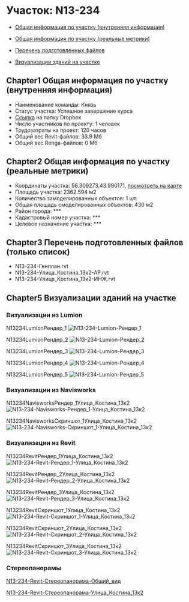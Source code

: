 # Участок: N13-234

* [Общая информация по участку (внутренняя информация)](#Chapter1)

* [Общая информация по участку (реальные метрики)](#Chapter2)

* [Перечень подготовленных файлов](#Chapter3)

* [Визуализации зданий на участке](#Chapter5)

## <a id="test">Chapter1</a> Общая информация по участку (внутренняя информация)
+ Наименование команды: Князь
+ Статус участка: Успешное завершение курса
+ [Ссылка](https://www.dropbox.com/sh/wvvgv1nw1iqred9/AADt6ad8ct0tG-wWLLqzmZiva/N13_234?dl=0) на папку Dropbox
+ Число участников по проекту: 1 человек
+ Трудозатраты на проект: 120 часов
+ Общий вес Revit-файлов: 33.9 Мб
+ Общий вес Renga-файлов: 0 Мб
## <a id="test">Chapter2</a> Общая информация по участку (реальные метрики)
+ Координаты участка: 56.309273,43.990171, [посмотреть на карте](https://yandex.ru/maps/47/nizhny-novgorod/?ll=56.309273%2C43.990171&z=19)
+ Площадь участка: 2362.594 м2
+ Количество замоделированных объектов: 1 шт.
+ Общая площадь смоделированных объектов: 430 м2
+ Район города: *** 
+ Кадастровый номер участка: *** 
+ Целевое назначение участка: *** 
## <a id="test">Chapter3</a> Перечень подготовленных файлов (только список)
+ N13-234-Генплан.rvt
+ N13-234-Улица_Костина_13к2-АР.rvt
+ N13-234-Улица_Костина_13к2-ИНЖ.rvt
## <a id="test">Chapter5</a> Визуализации зданий на участке
### Визуализации из Lumion
N13234LumionРендер_1
![N13-234-Lumion-Рендер_1](/Images/N13_234/N13-234-Lumion-Рендер_1_Compressed.jpg)

N13234LumionРендер_2
![N13-234-Lumion-Рендер_2](/Images/N13_234/N13-234-Lumion-Рендер_2_Compressed.jpg)

N13234LumionРендер_3
![N13-234-Lumion-Рендер_3](/Images/N13_234/N13-234-Lumion-Рендер_3_Compressed.jpg)

N13234LumionРендер_4
![N13-234-Lumion-Рендер_4](/Images/N13_234/N13-234-Lumion-Рендер_4_Compressed.jpg)

N13234LumionРендер_5
![N13-234-Lumion-Рендер_5](/Images/N13_234/N13-234-Lumion-Рендер_5_Compressed.jpg)

### Визуализации из Navisworks
N13234NavisworksРендер_1Улица_Костина_13к2
![N13-234-Navisworks-Рендер_1-Улица_Костина_13к2](/Images/N13_234/N13-234-Navisworks-Рендер_1-Улица_Костина_13к2_Compressed.jpg)

N13234NavisworksСкриншот_1Улица_Костина_13к2
![N13-234-Navisworks-Скриншот_1-Улица_Костина_13к2](/Images/N13_234/N13-234-Navisworks-Скриншот_1-Улица_Костина_13к2_Compressed.jpg)

### Визуализации из Revit
N13234RevitРендер_1Улица_Костина_13к2
![N13-234-Revit-Рендер_1-Улица_Костина_13к2](/Images/N13_234/N13-234-Revit-Рендер_1-Улица_Костина_13к2_Compressed.jpg)

N13234RevitРендер_2Улица_Костина_13к2
![N13-234-Revit-Рендер_2-Улица_Костина_13к2](/Images/N13_234/N13-234-Revit-Рендер_2-Улица_Костина_13к2_Compressed.jpg)

N13234RevitРендер_3Улица_Костина_13к2
![N13-234-Revit-Рендер_3-Улица_Костина_13к2](/Images/N13_234/N13-234-Revit-Рендер_3-Улица_Костина_13к2_Compressed.jpg)

N13234RevitСкриншот_1Улица_Костина_13к2
![N13-234-Revit-Скриншот_1-Улица_Костина_13к2](/Images/N13_234/N13-234-Revit-Скриншот_1-Улица_Костина_13к2_Compressed.jpg)

N13234RevitСкриншот_2Улица_Костина_13к2
![N13-234-Revit-Скриншот_2-Улица_Костина_13к2](/Images/N13_234/N13-234-Revit-Скриншот_2-Улица_Костина_13к2_Compressed.jpg)

N13234RevitСкриншот_3Улица_Костина_13к2
![N13-234-Revit-Скриншот_3-Улица_Костина_13к2](/Images/N13_234/N13-234-Revit-Скриншот_3-Улица_Костина_13к2_Compressed.jpg)

### Стереопанорамы
[N13-234-Revit-Стереопанорама-Общий_вид](https://pano.autodesk.com/pano.html?url=jpgs/5b5a57db-f73f-4a6c-b84f-fd99d276c843&version=2)

[N13-234-Revit-Стереопанорама-Улица_Костина_13к2](https://pano.autodesk.com/pano.html?url=jpgs/408842cd-126e-40b0-a1b1-3c7dba1c4ad6&version=2)

